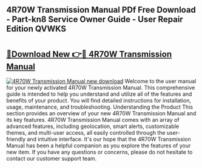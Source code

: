 ## 4R70W Transmission Manual PDf Free Download - Part-kn8 Service Owner Guide - User Repair Edition QVWKS

# <h2><a href="http://bc2799.oget.top/?id=4R70W+Transmission+Manual">🔗Download New 👉🔴 4R70W Transmission Manual</a></h2>

[![4R70W Transmission Manual new download](https://i.imgur.com/5g1atiW.png)](http://bc2799.oget.top/?id=4R70W+Transmission+Manual)
Welcome to the user manual for your newly activated 4R70W Transmission Manual. This comprehensive guide is intended to help you understand and utilize all of the features and benefits of your product. You will find detailed instructions for installation, usage, maintenance, and troubleshooting. Understanding the Product This section provides an overview of your new 4R70W Transmission Manual and its key features. 4R70W Transmission Manual comes with an array of advanced features, including geolocation, smart alerts, customizable themes, and multi-user access, all easily controlled through the user-friendly and intuitive interface. It's our hope that the 4R70W Transmission Manual has been a helpful companion as you explore the features of your new item. If you have any questions or concerns, please do not hesitate to contact our customer support team.
